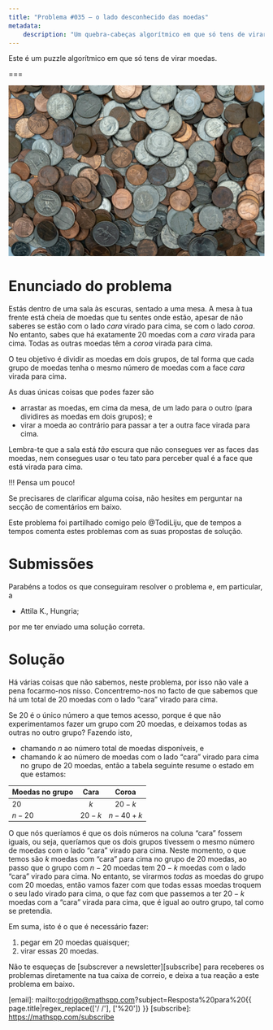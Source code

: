 ```yaml
---
title: "Problema #035 – o lado desconhecido das moedas"
metadata:
    description: "Um quebra-cabeças algorítmico em que só tens de virar moedas."
---
```


Este é um puzzle algorítmico em que só tens de virar moedas.

===

![](thumbnail.png "Foto de Michael Longmire no site Unsplash.")

# Enunciado do problema

Estás dentro de uma sala às escuras, sentado a uma mesa.
A mesa à tua frente está cheia de moedas que tu sentes onde estão,
apesar de não saberes se estão com o lado _cara_ virado para cima,
se com o lado _coroa_.
No entanto, sabes que há exatamente 20 moedas com a _cara_ virada
para cima. Todas as outras moedas têm a _coroa_ virada para cima.

O teu objetivo é dividir as moedas em dois grupos,
de tal forma que cada grupo de moedas tenha o mesmo número de moedas
com a face _cara_ virada para cima.

As duas únicas coisas que podes fazer são

 - arrastar as moedas, em cima da mesa, de um lado para o outro (para dividires as moedas em dois grupos); e
 - virar a moeda ao contrário para passar a ter a outra face virada
 para cima.

Lembra-te que a sala está _tão_ escura que não consegues ver as faces
das moedas, nem consegues usar o teu tato para perceber qual é
a face que está virada para cima.

!!! Pensa um pouco!

Se precisares de clarificar alguma coisa, não hesites em perguntar na secção de comentários em baixo.

Este problema foi partilhado comigo pelo @TodiLiju,
que de tempos a tempos comenta estes problemas com as suas
propostas de solução.


# Submissões

Parabéns a todos os que conseguiram resolver o problema e,
em particular, a

 - Attila K., Hungria;

por me ter enviado uma solução correta.


# Solução

Há várias coisas que não sabemos, neste problema,
por isso não vale a pena focarmo-nos nisso.
Concentremo-nos no facto de que sabemos que há um total
de $20$ moedas com o lado “cara” virado para cima.

Se $20$ é o único número a que temos acesso,
porque é que não experimentamos fazer um grupo
com $20$ moedas, e deixamos todas as outras no outro grupo?
Fazendo isto,
 - chamando $n$ ao número total de moedas disponíveis, e
 - chamando $k$ ao número de moedas com o lado “cara” virado para cima no grupo de $20$ moedas,
então a tabela seguinte resume o estado em que estamos:

| Moedas no grupo | Cara | Coroa |
| :- | :-: | :-: |
| $20$ | $k$ | $20 - k$ |
| $n - 20$ | $20 - k$ | $n - 40 + k$ |

O que nós queríamos é que os dois números na coluna “cara” fossem iguais,
ou seja, queríamos que os dois grupos tivessem o mesmo número de moedas
com o lado “cara” virado para cima.
Neste momento, o que temos são $k$ moedas com “cara” para cima no grupo
de $20$ moedas, ao passo que o grupo com $n - 20$ moedas tem $20 - k$
moedas com o lado “cara” virado para cima.
No entanto, se virarmos _todas_ as moedas do grupo com $20$ moedas,
então vamos fazer com que todas essas moedas troquem o seu lado virado
para cima, o que faz com que passemos a ter $20 - k$ moedas com a “cara”
virada para cima, que é igual ao outro grupo, tal como se pretendia.

Em suma, isto é o que é necessário fazer:

 1. pegar em $20$ moedas quaisquer;
 2. virar essas $20$ moedas.


Não te esqueças de [subscrever a newsletter][subscribe] para receberes os problemas diretamente na tua caixa de correio,
e deixa a tua reação a este problema em baixo.

[email]: mailto:rodrigo@mathspp.com?subject=Resposta%20para%20{{ page.title|regex_replace(['/ /'], ['%20']) }}
[subscribe]: https://mathspp.com/subscribe

